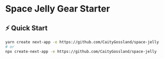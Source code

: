 # Space Jelly Gear Starter

## ⚡️ Quick Start

```bash
yarn create next-app -e https://github.com/CaityGossland/space-jelly
# or
npx create-next-app -e https://github.com/CaityGossland/space-jelly
```
